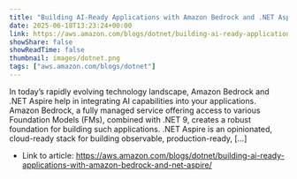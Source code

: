 ```yaml
---
title: "Building AI-Ready Applications with Amazon Bedrock and .NET Aspire"
date: 2025-06-18T13:23:24+00:00
link: https://aws.amazon.com/blogs/dotnet/building-ai-ready-applications-with-amazon-bedrock-and-net-aspire/
showShare: false
showReadTime: false
thumbnail: images/dotnet.png
tags: ["aws.amazon.com/blogs/dotnet"]
---
```

In today’s rapidly evolving technology landscape, Amazon Bedrock and .NET Aspire help in integrating AI capabilities into your applications. Amazon Bedrock, a fully managed service offering access to various Foundation Models (FMs), combined with .NET 9, creates a robust foundation for building such applications. .NET Aspire is an opinionated, cloud-ready stack for building observable, production-ready, […]

- Link to article: https://aws.amazon.com/blogs/dotnet/building-ai-ready-applications-with-amazon-bedrock-and-net-aspire/